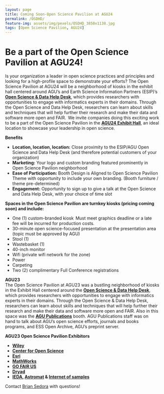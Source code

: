 ```yaml
---
layout: page
title: Coming Soon-Open Science Pavilion at AGU24
permalink: /OSDHD/
feature-img: assets/img/pexels/OSDHD_3850x1138.jpg
tags: [Open Science Pavilion, AGU24]
---
```


# Be a part of the Open Science Pavilion at AGU24! 

Is your organization a leader in open science practices and principles and looking for a high-profile space to demonstrate your efforts? The Open Science Pavilion at AGU24 will be a neighborhood of kiosks in the exhibit hall centered around AGU’s and Earth Science Information Partners (ESIP)’s **[Open Science & Data Help Desk](https://www.esipfed.org/data-help-desk)**, which provides researchers with opportunities to engage with informatics experts in their domains. Through the Open Science and Data Help Desk, researchers can learn about skills and techniques that will help further their research and make their data and software more open and FAIR.  We invite companies doing this exciting work to be a part of the Open Science Pavilion in the **[AGU24 Exhibit Hall](https://www.agu.org/annual-meeting,target="blank")**, an ideal location to showcase your leadership in open science.  

**Benefits** <br>
* **Location, location, location:** Close proximity to the ESIP/AGU Open Science and Data Help Desk (and therefore potential customers of your organization)   
* **Marketing:** Your logo and custom branding featured prominently in Open Science Pavilion neighborhood    
* **Ease of Participation:** Booth Design is Aligned to Open Science Pavilion Theme with opportunity to include your own branding. (Booth furniture / theme pre-determined) 
* **Engagement:** Opportunity to sign up to give a talk at the Open Science and Data Help Desk, with your choice of time slot    
 
**Spaces in the Open Science Pavilion are turnkey kiosks (pricing coming soon) and include:**<br>
* One (1) custom-branded kiosk 
  Must meet graphics deadline or a late fee will be incurred for production costs.  
* 30-minute open science-focused presentation at the presentation area (topic must be approved by AGU)  
* Stool (1)  
* Wastebasket (1)  
* 40-inch monitor 
* Wifi (private wifi network for the zone)  
* Power  
* Carpeting  
* Two (2) complimentary Full Conference registrations  

**AGU23**<br>
The Open Science Pavilion at AGU23 was a bustling neighborhood of kiosks in the Exhibit Hall centered around the **[Open Science & Data Help Desk](https://www.esipfed.org/data-help-desk)**, which provides researchers with opportunities to engage with informatics experts in their domains. Through the Open Science & Data Help Desk, researchers can learn about skills and techniques that will help further their research and make their data and software more open and FAIR. Also in this space was the **[AGU Publications](https://www.agu.org/publish)** booth. AGU Publications staff was on hand to talk about AGU’s open science efforts, journals and books programs, and ESS Open Archive, AGU’s preprint server. 


**AGU23 Open Science Pavilion Exhibitors**
- **[Wiley](https://www.wiley.com/en-us)**    
- **[Center for Open Science](https://www.cos.io/)** 
- **[Esri](https://www.esri.com/en-us/home)** 
- **[MathWorks](https://www.mathworks.com/)**
- **[GO FAIR US](https://www.gofair.us/)**
- **[Dryad](https://datadryad.org/stash)**
- **[IEDA](https://www.iedadata.org/), [Astromat](https://www.astromat.org/) &  [Internet of samples](https://isamplesorg.github.io/home/)**





Contact [Brian Sedora](mailto:bsedora@agu.org) with questions!
